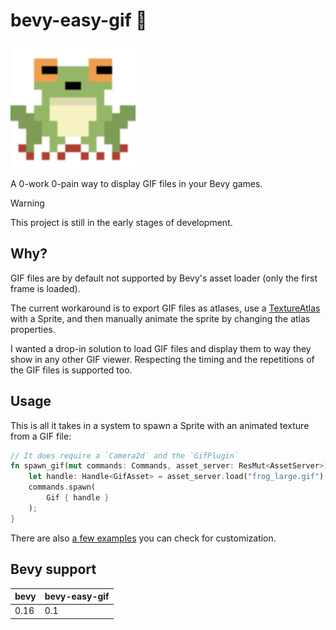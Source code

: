# bevy-easy-gif 🐸

<img src="assets/frog_large.gif" alt="frog" width="200"/>

A 0-work 0-pain way to display GIF files in your Bevy games.

> [!WARNING]
> This project is still in the early stages of development.

## Why?

GIF files are by default not supported by Bevy's asset loader (only the first frame is loaded).

The current workaround is to export GIF files as atlases, use a [TextureAtlas](https://docs.rs/bevy/latest/bevy/prelude/struct.TextureAtlas.html)
with a Sprite, and then manually animate the sprite by changing the atlas properties.

I wanted a drop-in solution to load GIF files and display them to way they show in any other GIF viewer.
Respecting the timing and the repetitions of the GIF files is supported too.

## Usage

This is all it takes in a system to spawn a Sprite with an animated texture from a GIF file:

```rust
// It does require a `Camera2d` and the `GifPlugin`
fn spawn_gif(mut commands: Commands, asset_server: ResMut<AssetServer>) {
    let handle: Handle<GifAsset> = asset_server.load("frog_large.gif");
    commands.spawn(
        Gif { handle }
    );
}
```

There are also [a few examples](./examples/) you can check for customization.

## Bevy support

| bevy | bevy-easy-gif |
|------|---------------|
| 0.16 | 0.1 |